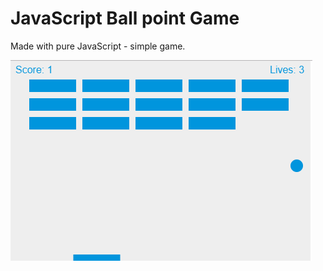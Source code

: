 # JavaScript Ball point Game
Made with pure JavaScript - simple game.

<img src="https://github.com/dimaldim/JavaScript-Game/blob/master/img/game.PNG?raw=true" />
